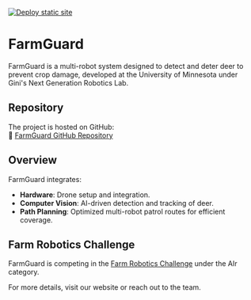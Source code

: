 [![Deploy static site](https://github.com/ebasatemesgen/FarmGuard/actions/workflows/html-deploy.yml/badge.svg)](https://github.com/ebasatemesgen/FarmGuard/actions/workflows/html-deploy.yml)



# FarmGuard

FarmGuard is a multi-robot system designed to detect and deter deer to prevent crop damage, developed at the University of Minnesota under Gini's Next Generation Robotics Lab.

## Repository
The project is hosted on GitHub:  
🔗 [FarmGuard GitHub Repository](https://github.com/ebasatemesgen/FarmGuard.git)

## Overview
FarmGuard integrates:
- **Hardware**: Drone setup and integration.
- **Computer Vision**: AI-driven detection and tracking of deer.
- **Path Planning**: Optimized multi-robot patrol routes for efficient coverage.

## Farm Robotics Challenge
FarmGuard is competing in the [Farm Robotics Challenge](https://www.farmroboticschallenge.ai/) under the AIr category.

For more details, visit our website or reach out to the team.

